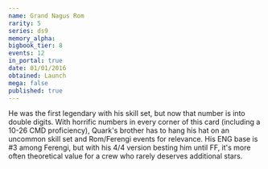```yaml
---
name: Grand Nagus Rom
rarity: 5
series: ds9
memory_alpha:
bigbook_tier: 8
events: 12
in_portal: true
date: 01/01/2016
obtained: Launch
mega: false
published: true
---
```


He was the first legendary with his skill set, but now that number is into double digits. With horrific numbers in every corner of this card (including a 10-26 CMD proficiency), Quark's brother has to hang his hat on an uncommon skill set and Rom/Ferengi events for relevance. His ENG base is #3 among Ferengi, but with his 4/4 version besting him until FF, it's more often theoretical value for a crew who rarely deserves additional stars.
